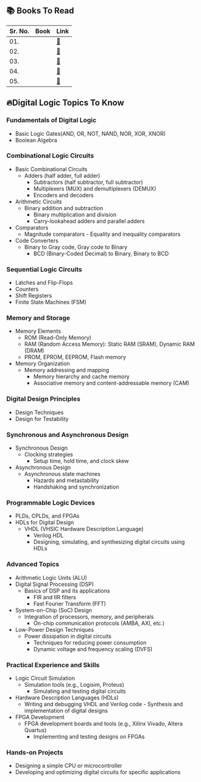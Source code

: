## 📚 Books To Read 

| Sr. No. | Book |Link |
|-----| --------| -----|
| 01. | []() | [📖]()
| 02. | []() | [📖]()
| 03. | []() | [📖]()
| 04. |  | [📖]()
| 05. |  | [📖]()


## 🔥Digital Logic Topics To Know


### Fundamentals of Digital Logic

- Basic Logic Gates(AND, OR, NOT, NAND, NOR, XOR, XNOR)
- Boolean Algebra

### Combinational Logic Circuits
- Basic Combinational Circuits
    - Adders (half adder, full adder)
	  - Subtractors (half subtractor, full subtractor)
	  - Multiplexers (MUX) and demultiplexers (DEMUX)
	  - Encoders and decoders
- Arithmetic Circuits
    - Binary addition and subtraction
	  - Binary multiplication and division
	  - Carry-lookahead adders and parallel adders
- Comparators
    -	Magnitude comparators
	  - Equality and inequality comparators
- Code Converters
    - Binary to Gray code, Gray code to Binary
	  - BCD (Binary-Coded Decimal) to Binary, Binary to BCD
 
### Sequential Logic Circuits
 - Latches and Flip-Flops
 - Counters
 - Shift Registers
 - Finite State Machines (FSM)

### Memory and Storage
 - Memory Elements
	  - ROM (Read-Only Memory)
	  - RAM (Random Access Memory): Static RAM (SRAM), Dynamic RAM (DRAM)
	  - PROM, EPROM, EEPROM, Flash memory
 - Memory Organization
    - Memory addressing and mapping
	  - Memory hierarchy and cache memory
	  - Associative memory and content-addressable memory (CAM)

### Digital Design Principles
- Design Techniques
- Design for Testability

### Synchronous and Asynchronous Design
- Synchronous Design
    - Clocking strategies
	  -	Setup time, hold time, and clock skew
- Asynchronous Design
    - Asynchronous state machines
	  - Hazards and metastability
	  - Handshaking and synchronization

### Programmable Logic Devices
- PLDs, CPLDs, and FPGAs
- HDLs for Digital Design
    - VHDL (VHSIC Hardware Description Language)
	  - Verilog HDL
	  - Designing, simulating, and synthesizing digital circuits using HDLs

### Advanced Topics

- Arithmetic Logic Units (ALU)
- Digital Signal Processing (DSP)
     - Basics of DSP and its applications
	   - FIR and IIR filters
	   - Fast Fourier Transform (FFT)
- System-on-Chip (SoC) Design
     - Integration of processors, memory, and peripherals
	   - On-chip communication protocols (AMBA, AXI, etc.)
- Low-Power Design Techniques
     - Power dissipation in digital circuits
	   - Techniques for reducing power consumption
	   - Dynamic voltage and frequency scaling (DVFS)

### Practical Experience and Skills

- Logic Circuit Simulation
    - Simulation tools (e.g., Logisim, Proteus)
	  - Simulating and testing digital circuits
- Hardware Description Languages (HDLs)
    -	Writing and debugging VHDL and Verilog code
	  - Synthesis and implementation of digital designs
- FPGA Development
    - FPGA development boards and tools (e.g., Xilinx Vivado, Altera Quartus)
	  - Implementing and testing designs on FPGAs

### Hands-on Projects
- Designing a simple CPU or microcontroller
- Developing and optimizing digital circuits for specific applications
